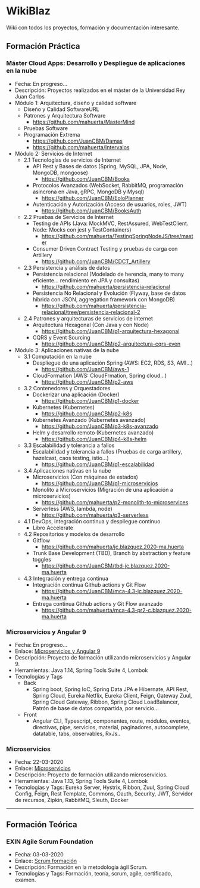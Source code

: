 # WikiBlaz
Wiki con todos los proyectos, formación y documentación interesante.

## Formación Práctica
### Máster Cloud Apps: Desarrollo y Despliegue de aplicaciones en la nube
* Fecha: En progreso...
* Descripción: Proyectos realizados en el máster de la Universidad Rey Juan Carlos
* Módulo 1: Arquitectura, diseño y calidad software
  * Diseño y Calidad SoftwareURL
  * Patrones y Arquitectura Software
    * https://github.com/mahuerta/MasterMind
  * Pruebas Software
  * Programación Extrema
    * https://github.com/JuanCBM/Damas
    * https://github.com/mahuerta/Intervalos
 * Módulo 2: Servicios de Internet
   * 2.1 Tecnologías de servicios de Internet
     * API Rest y Bases de datos (Spring, MySQL, JPA, Node, MongoDB, mongoose)
       * https://github.com/JuanCBM/Books
     * Protocolos Avanzados (WebSocket, RabbitMQ, programación asincrona en Java, gRPC, MongoDB y Mysql)
       * https://github.com/JuanCBM/EoloPlanner
     * Autenticación y Autorización (Acceso de usuarios, roles, JWT)
       * https://github.com/JuanCBM/BooksAuth
   * 2.2 Pruebas de Servicios de Internet
     * Testing de APIs (Java: MockMVC, RestAssured, WebTestClient. Node: Mocks con jest y TestContainers)
       * https://github.com/mahuerta/TestingSpringNodeJS/tree/master
     * Consumer Driven Contract Testing y pruebas de carga con Artillery
       * https://github.com/JuanCBM/CDCT_Artillery
   * 2.3 Persistencia y análisis de datos
     * Persistencia relacional (Modelado de herencia, many to many eficiente... rendimiento en JPA y consultas)
       * https://github.com/mahuerta/persistencia-relacional  
     * Persistencia No Relacional y Evolución (Flyway, base de datos híbrida con JSON, aggregation framework con MongoDB)
       * https://github.com/mahuerta/persistencia-relacional/tree/persistencia-relacional-2  
   * 2.4 Patrones y arquitecturas de servicios de internet
     * Arquitectura Hexagonal (Con Java y con Node)
       * https://github.com/JuanCBM/p1-arquitectura-hexagonal  
     * CQRS y Event Sourcing
       * https://github.com/JuanCBM/p2-arquitectura-cqrs-even
 * Módulo 3: Aplicaciones nativas de la nube
   * 3.1 Computación en la nube
     * Despliegue de una aplicación Spring (AWS: EC2, RDS, S3, AMI...)
        * https://github.com/JuanCBM/aws-1
     * CloudFormation (AWS: CloudFrmation, Spring cloud...)
        * https://github.com/JuanCBM/p2-aws
   * 3.2 Contenedores y Orquestadores
     * Dockerizar una aplicación (Docker)
        * https://github.com/JuanCBM/p1-docker
     * Kubernetes (Kubernetes)
        * https://github.com/JuanCBM/p2-k8s
     * Kubernetes Avanzado (Kubernetes avanzado)
        * https://github.com/JuanCBM/p3-k8s-avanzado
     * Helm y desarrollo remoto (Kubernetes avanzado)
        * https://github.com/JuanCBM/p4-k8s-helm
   * 3.3 Escalabilidad y tolerancia a fallos
     * Escalabilidad y tolerancia a fallos (Pruebas de carga artillery, hazelcast, caos testing, istio...)
        * https://github.com/JuanCBM/p1-escalabilidad
   * 3.4 Aplicaciones nativas en la nube
     * Microservicios (Con máquinas de estados)
        * https://github.com/JuanCBM/p1-microservicios
     * Monolito a Microservicios (Migración de una aplicación a microservicios)
        * https://github.com/mahuerta/p2-monolith-to-microservices
     * Serverless (AWS, lambda, node)
        * https://github.com/mahuerta/p3-serverless
   * 4.1 DevOps, integración continua y despliegue continuo 
     * Libro Accelerate
   * 4.2 Repositorios y modelos de desarrollo
     * Gitflow 
       * https://github.com/mahuerta/jc.blazquez.2020-ma.huerta  
     * Trunk Base Development (TBD), Branch by abstraction y feature toggles
       * https://github.com/JuanCBM/tbd-jc.blazquez.2020-ma.huerta 
   * 4.3 Integración y entrega continua 
     * Integración continua Github actions y Git Flow
       * https://github.com/JuanCBM/mca-4.3-jc.blazquez.2020-ma.huerta  
     * Entrega continua Github actions y Git Flow avanzado
       * https://github.com/mahuerta/mca-4.3-pr2-c.blazquez.2020-ma.huerta

### Microservicios y Angular 9
* Fecha: En progreso...
* Enlace: [Microservicios y Angular 9](https://github.com/JuanCBM/microservicios-angular9/wiki)
* Descripción: Proyecto de formación utilizando microservicios y Angular 9.
* Herramientas: Java 1.14, Spring Tools Suite 4, Lombok
* Tecnologías y Tags
  * Back
    * Spring boot, Spring IoC, Spring Data JPA e Hibernate, API Rest, Spring Cloud, Eureka Netflix, Eureka Client, Feign, Gateway Zuul, Spring Cloud Gateway, Ribbon, Spring Cloud LoadBalancer, Patrón de base de datos compartida, por servicio...
  * Front
    * Angular CLI, Typescript, componentes, route, módulos, eventos, directivas, pipe, servicios, material, paginadores, autocomplete, datatable, tabs, observables, RxJs..

### Microservicios
* Fecha: 22-03-2020
* Enlace: [Microservicios](https://github.com/JuanCBM/microservicios/wiki)
* Descripción: Proyecto de formación utilizando microservicios.
* Herramientas: Java 1.13, Spring Tools Suite 4, Lombok
* Tecnologías y Tags: Eureka Server, Hystrix, Ribbon, Zuul, Spring Cloud Config, Feign, Rest Template, Commons, Oauth, Security, JWT, Servidor de recursos, Zipkin, RabbitMQ, Sleuth, Docker

____________________________________________________________________________________________________________________________
## Formación Teórica

### EXIN Agile Scrum Foundation
* Fecha: 03-03-2020
* Enlace: [Scrum formación](https://github.com/JuanCBM/formacion-exin/wiki)
* Descripción: Formación en la metodología ágil Scrum.
* Tecnologías y Tags: Formación, teoría, scrum, agile, certificado, examen.



